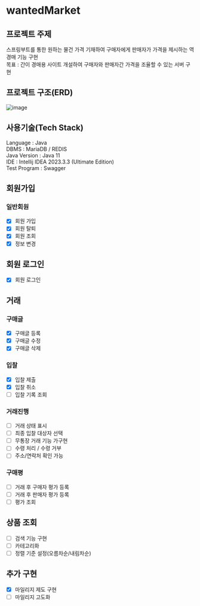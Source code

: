 # wantedMarket
## 프로젝트 주제
스프링부트를 통한 원하는 물건 가격 기재하여 구매자에게 판매자가 가격을 제시하는 역경매 기능 구현   
목표 : 간이 경매용 사이트 개설하여 구매자와 판매자간 가격을 조율할 수 있는 서버 구현

## 프로젝트 구조(ERD)
![image](https://github.com/gopythor/wantedMarket/assets/94863168/b1cd5f7e-2e42-4716-99ed-b44aa29226ef)



## 사용기술(Tech Stack)
Language : Java  
DBMS : MariaDB / REDIS   
Java Version : Java 11     
IDE : Intellij IDEA 2023.3.3 (Ultimate Edition)  
Test Program : Swagger

## 회원가입
### 일반회원
- [x] 회원 가입
- [x] 회원 탈퇴
- [x] 회원 조회
- [x] 정보 변경

## 회원 로그인
- [x] 회원 로그인

## 거래
### 구매글
- [x] 구매글 등록
- [x] 구매글 수정
- [x] 구매글 삭제

### 입찰
- [x] 입찰 제출
- [x] 입찰 취소
- [ ] 입찰 기록 조회

### 거래진행
- [ ] 거래 상태 표시
- [ ] 최종 입찰 대상자 선택
- [ ] 무통장 거래 기능 가구현
- [ ] 수령 처리 / 수령 거부
- [ ] 주소/연락처 확인 가능

### 구매평 
- [ ] 거래 후 구매자 평가 등록
- [ ] 거래 후 판매자 평가 등록
- [ ] 평가 조회

## 상품 조회
- [ ] 검색 기능 구현
- [ ] 카테고리화
- [ ] 정렬 기준 설정(오름차순/내림차순)

## 추가 구현
- [x] 마일리지 제도 구현
- [ ] 마일리지 고도화
